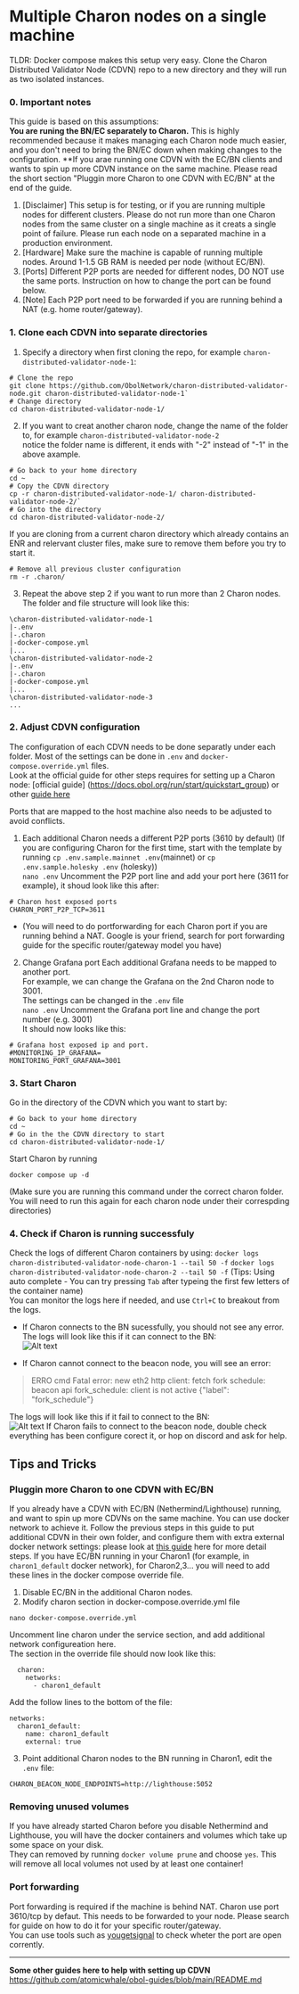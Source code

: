 # Multiple Charon nodes on a single machine

TLDR: Docker compose makes this setup very easy. Clone the Charon Distributed Validator Node (CDVN) repo to a new directory and they will run as two isolated instances.

### 0. Important notes

This guide is based on this assumptions:  
**You are runing the BN/EC separately to Charon.** This is highly recommended because it makes managing each Charon node much easier, and you don't need to bring the BN/EC down when making changes to the ocnfiguration.
**If you arae running one CDVN with the EC/BN clients and wants to spin up more CDVN instance on the same machine. Please read the short section "Pluggin more Charon to one CDVN with EC/BN" at the end of the guide.
  
1. [Disclaimer] This setup is for testing, or if you are running multiple nodes for different clusters. Please do not run more than one Charon nodes from the same cluster on a single machine as it creats a single point of failure. Please run each node on a separated machine in a production environment.  
2. [Hardware] Make sure the machine is capable of running multiple nodes. Around 1-1.5 GB RAM is needed per node (without EC/BN).
3. [Ports] Different P2P ports are needed for different nodes, DO NOT use the same ports. Instruction on how to change the port can be found below.  
4. [Note] Each P2P port need to be forwarded if you are running behind a NAT (e.g. home router/gateway).

### 1. Clone each CDVN into separate directories  

1. Specify a directory when first cloning the repo, for example `charon-distributed-validator-node-1`:  
```
# Clone the repo
git clone https://github.com/ObolNetwork/charon-distributed-validator-node.git charon-distributed-validator-node-1`
# Change directory
cd charon-distributed-validator-node-1/
```

2. If you want to creat another charon node, change the name of the folder to, for example `charon-distributed-validator-node-2`  
notice the folder name is different, it ends with "-2" instead of "-1" in the above axample.  

```
# Go back to your home directory
cd ~
# Copy the CDVN directory
cp -r charon-distributed-validator-node-1/ charon-distributed-validator-node-2/`
# Go into the directory
cd charon-distributed-validator-node-2/
```
If you are cloning from a current charon directory which already contains an ENR and relervant cluster files, make sure to remove them before you try to start it.
```
# Remove all previous cluster configuration
rm -r .charon/
```

3. Repeat the above step 2 if you want to run more than 2 Charon nodes.  
The folder and file structure will look like this:  
```
\charon-distributed-validator-node-1
|-.env
|-.charon
|-docker-compose.yml
|...
\charon-distributed-validator-node-2
|-.env
|-.charon
|-docker-compose.yml
|...
\charon-distributed-validator-node-3
...
```

### 2. Adjust CDVN configuration  

The configuration of each CDVN needs to be done separatly under each folder. Most of the settings can be done in `.env` and `docker-compose.override.yml` files.  
Look at the official guide for other steps requires for setting up a Charon node: [official guide] (https://docs.obol.org/run/start/quickstart_group) or other [guide here](https://github.com/atomicwhale/obol-guides)  

Ports that are mapped to the host machine also needs to be adjusted to avoid conflicts.

1. Each additional Charon needs a different P2P ports (3610 by default)
(If you are configuring Charon for the first time, start with the template by running `cp .env.sample.mainnet .env`(mainnet) or `cp .env.sample.holesky .env` (holesky))  
`nano .env`
Uncomment the P2P port line and add your port here (3611 for example), it shoud look like this after:  
```
# Charon host exposed ports
CHARON_PORT_P2P_TCP=3611
```
* (You will need to do portforwarding for each Charon port if you are running behind a NAT. Google is your friend, search for port forwarding guide for the specific router/gateway model you have)  

2. Change Grafana port
Each additional Grafana needs to be mapped to another port.  
For example, we can change the Grafana on the 2nd Charon node to 3001.  
The settings can be changed in the `.env` file  
`nano .env`
Uncomment the Grafana port line and change the port number (e.g. 3001)  
It should now looks like this:  
```
# Grafana host exposed ip and port.
#MONITORING_IP_GRAFANA=
MONITORING_PORT_GRAFANA=3001
```

### 3. Start Charon  

Go in the directory of the CDVN which you want to start by:  
```
# Go back to your home directory
cd ~
# Go in the the CDVN directory to start
cd charon-distributed-validator-node-1/
```

Start Charon by running  
```
docker compose up -d
```  
(Make sure you are running this command under the correct charon folder. You will need to run this again for each charon node under their correspding directories)  

### 4. Check if Charon is running successfuly

Check the logs of different Charon containers by using:
`docker logs charon-distributed-validator-node-charon-1 --tail 50 -f`
`docker logs charon-distributed-validator-node-charon-2 --tail 50 -f`
(Tips: Using auto complete - You can try pressing `Tab` after typeing the first few letters of the container name)  
You can monitor the logs here if needed, and use `Ctrl+C` to breakout from the logs.  
- If Charon connects to the BN sucessfully, you should not see any error.  
The logs will look like this if it can connect to the BN:  
![Alt text](screenshots/charon-connection-success.png?raw=true)
  
- If Charon cannot connect to the beacon node, you will see an error:  
>ERRO cmd        Fatal error: new eth2 http client: fetch fork schedule: beacon api fork_schedule: client is not active {"label": "fork_schedule"}

The logs will look like this if it fail to connect to the BN:  
![Alt text](screenshots/charon-connection-fail.png?raw=true)
If Charon fails to connect to the beacon node, double check everything has been configure corect it, or hop on discord and ask for help.  

## Tips and Tricks  
### Pluggin more Charon to one CDVN with EC/BN  
If you already have a CDVN with EC/BN (Nethermind/Lighthouse) running, and want to spin up more CDVNs on the same machine. You can use docker network to achieve it. Follow the previous steps in this guide to put additional CDVN in their own folder, and configure them with extra external docker network settings: please look at [this guide](https://github.com/atomicwhale/obol-guides/blob/main/charon_local-docker.md) here for more detail steps. If you have EC/BN running in your Charon1 (for example, in `charon1_default` docker network), for Charon2,3... you will need to add these lines in the docker compose override file. 
1. Disable EC/BN in the additional Charon nodes.  
2. Modify charon section in docker-compose.override.yml file  
```
nano docker-compose.override.yml
```
Uncomment line charon under the service section, and add additional network configureation here.  
The section in the override file should now look like this:  
```
  charon:
    networks:
      - charon1_default
```
Add the follow lines to the bottom of the file:  
```
networks:
  charon1_default:
    name: charon1_default
    external: true
```
3. Point additional Charon nodes to the BN running in Charon1, edit the `.env` file:  
```
CHARON_BEACON_NODE_ENDPOINTS=http://lighthouse:5052
```

### Removing unused volumes  
If you have already started Charon before you disable Nethermind and Lighthouse, you will have the docker containers and volumes which take up some space on your disk.  
They can removed by running `docker volume prune` and choose `yes`. This will remove all local volumes not used by at least one container!  

### Port forwarding
Port forwarding is required if the machine is behind NAT. Charon use port 3610/tcp by defaut. This needs to be forwarded to your node. Please search for guide on how to do it for your specific router/gateway.  
You can use tools such as [yougetsignal](https://www.yougetsignal.com/tools/open-ports/) to check wheter the port are open corrently.

-----------
**Some other guides here to help with setting up CDVN**  
https://github.com/atomicwhale/obol-guides/blob/main/README.md

